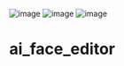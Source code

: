 ![image](https://github.com/Eshonxodjayev/ai_face_editor/assets/93433600/6f27d855-8487-47c8-9d2f-70a555fe9a23)
![image](https://github.com/Eshonxodjayev/ai_face_editor/assets/93433600/43c49bb7-9384-479b-9bbb-e740e47be29c)
![image](https://github.com/Eshonxodjayev/ai_face_editor/assets/93433600/87be53ed-2650-47ed-aad1-5c23612d84eb)

# ai_face_editor
